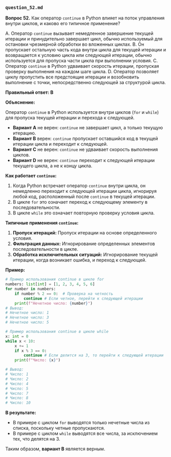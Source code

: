 

### `question_52.md`

**Вопрос 52.** Как оператор `continue` в Python влияет на поток управления внутри циклов, и каково его типичное применение?

A. Оператор `continue` вызывает немедленное завершение текущей итерации и принудительно завершает цикл, обычно используемый для остановки чрезмерной обработки во вложенных циклах.
B. Он пропускает остальную часть кода внутри цикла для текущей итерации и возвращается к условию цикла или следующей итерации, обычно используется для пропуска части цикла при выполнении условия.
C. Оператор `continue` в Python удваивает скорость итерации, пропуская проверку выполнения на каждом шаге цикла.
D. Оператор позволяет циклу пропустить все предстоящие итерации и возобновить выполнение с точки, непосредственно следующей за структурой цикла.

**Правильный ответ: B**

**Объяснение:**

Оператор `continue` в Python используется внутри циклов (`for` и `while`) для пропуска текущей итерации и перехода к следующей.

*   **Вариант A** не верен: `continue` не завершает цикл, а только текущую итерацию.
*   **Вариант B** верен: `continue` пропускает оставшийся код в текущей итерации цикла и переходит к следующей.
*   **Вариант C** не верен: `continue` не удваивает скорость выполнения циклов.
*   **Вариант D** не верен: `continue` переходит к следующей итерации текущего цикла, а не к концу цикла.

**Как работает `continue`:**

1.  Когда Python встречает оператор `continue` внутри цикла, он немедленно переходит к следующей итерации цикла, игнорируя любой код, расположенный после `continue` в текущей итерации.
2.  В цикле `for` это означает переход к следующему элементу в последовательности.
3.  В цикле `while` это означает повторную проверку условия цикла.

**Типичные применения `continue`:**

1.  **Пропуск итераций:** Пропуск итерации на основе определенного условия.
2.  **Фильтрация данных:** Игнорирование определенных элементов последовательности в цикле.
3.  **Обработка исключительных ситуаций:**  Игнорирование текущей итерации, когда возникает ошибка, и переход к следующей.

**Пример:**

```python
# Пример использования continue в цикле for
numbers: list[int] = [1, 2, 3, 4, 5, 6]
for number in numbers:
    if number % 2 == 0:  # Проверка на четность
        continue # Если четное, перейти к следующей итерации
    print(f"Нечетное число: {number}")
# Вывод:
# Нечетное число: 1
# Нечетное число: 3
# Нечетное число: 5

# Пример использования continue в цикле while
x: int = 0
while x < 10:
    x += 1
    if x % 3 == 0:
        continue # Если делится на 3, то перейти к следующей итерации
    print(f"Число: {x}")

# Вывод:
# Число: 1
# Число: 2
# Число: 4
# Число: 5
# Число: 7
# Число: 8
# Число: 10
```
**В результате:**
* В примере с циклом `for` выводятся только нечетные числа из списка, поскольку четные пропускаются.
* В примере с циклом `while` выводятся все числа, за исключением тех, что делятся на 3.

Таким образом, **вариант B** является верным.
